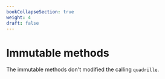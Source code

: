 ```yaml
---
bookCollapseSection: true
weight: 4
draft: false
---
```


# Immutable methods

The immutable methods don't modified the calling `quadrille`.